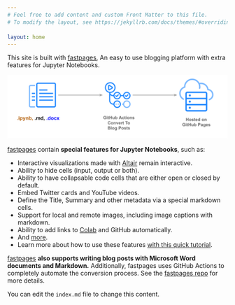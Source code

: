 ```yaml
---
# Feel free to add content and custom Front Matter to this file.
# To modify the layout, see https://jekyllrb.com/docs/themes/#overriding-theme-defaults

layout: home
---
```


This site is built with [fastpages](https://github.com/fastai/fastpages), An easy to use blogging platform with extra features for Jupyter Notebooks.

![](images/diagram.png "https://github.com/fastai/fastpages")

[fastpages](https://github.com/fastai/fastpages) contain **special features for Jupyter Notebooks**, such as:

- Interactive visualizations made with [Altair](https://altair-viz.github.io/) remain interactive.
- Ability to hide cells (input, output or both).
- Ability to have collapsable code cells that are either open or closed by default.
- Embed Twitter cards and YouTube videos.
- Define the Title, Summary and other metadata via a special markdown cells.
- Support for local and remote images, including image captions with markdown.
- Ability to add links to [Colab](https://colab.research.google.com/) and GitHub automatically.
- And [more](https://github.com/fastai/fastpages).
- Learn more about how to use these features [with this quick tutorial](https://fastpages.fast.ai/2020/02/20/test.html).


[fastpages](https://github.com/fastai/fastpages) **also supports writing blog posts with Microsoft Word documents and Markdown.**  Additionally, fastpages uses GitHub Actions to completely automate the conversion process.  See the [fastpages repo](https://github.com/fastai/fastpages) for more details.

You can edit the `index.md` file to change this content.


